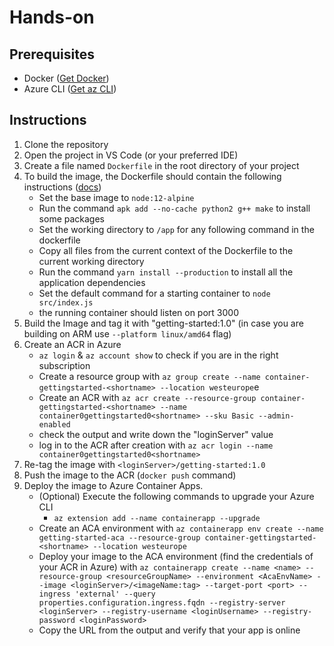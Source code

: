 # Hands-on

## Prerequisites
- Docker ([Get Docker](https://docs.docker.com/get-docker/))
- Azure CLI ([Get az CLI](https://docs.microsoft.com/en-us/cli/azure/install-azure-cli))
## Instructions
1. Clone the repository
2. Open the project in VS Code (or your preferred IDE)
3. Create a file named `Dockerfile` in the root directory of your project
4. To build the image, the Dockerfile should contain the following instructions ([docs](https://docs.docker.com/engine/reference/builder))
    - Set the base image to `node:12-alpine`
    - Run the command `apk add --no-cache python2 g++ make` to install some packages
    - Set the working directory to `/app` for any following command in the dockerfile
    - Copy all files from the current context of the Dockerfile to the current working directory
    - Run the command `yarn install --production` to install all the application dependencies
    - Set the default command for a starting container to `node src/index.js`
    - the running container should listen on port 3000
5. Build the Image and tag it with "getting-started:1.0" (in case you are building on ARM use `--platform linux/amd64` flag)
6. Create an ACR in Azure
    - `az login` & `az account show` to check if you are in the right subscription
    - Create a resource group with `az group create --name container-gettingstarted-<shortname> --location westeurope`e
    - Create an ACR with `az acr create --resource-group container-gettingstarted-<shortname> --name container0gettingstarted0<shortname> --sku Basic --admin-enabled`
    - check the output and write down the "loginServer" value
    - log in to the ACR after creation with `az acr login --name container0gettingstarted0<shortname>`
7. Re-tag the image with `<loginServer>/getting-started:1.0`
8. Push the image to the ACR (`docker push` command)
9. Deploy the image to Azure Container Apps.
    - (Optional) Execute the following commands to upgrade your Azure CLI
      - `az extension add --name containerapp --upgrade`
    - Create an ACA environment with `az containerapp env create --name getting-started-aca --resource-group container-gettingstarted-<shortname> --location westeurope`
    - Deploy your image to the ACA environment (find the credentials of your ACR in Azure) with `az containerapp create --name <name> --resource-group <resourceGroupName> --environment <AcaEnvName> --image <loginServer>/<imageName:tag> --target-port <port> --ingress 'external' --query properties.configuration.ingress.fqdn --registry-server <loginServer> --registry-username <loginUsername> --registry-password <loginPassword>`
    - Copy the URL from the output and verify that your app is online

